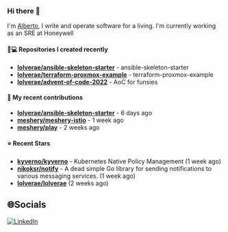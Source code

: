 ### Hi there 👋

I'm [Alberto](https://albertolvera.com), I write and operate software for a living. I'm currently working as an SRE at Honeywell

#### 👨💻 Repositories I created recently
- **[lolverae/ansible-skeleton-starter](https://github.com/lolverae/ansible-skeleton-starter)** - ansible-skeleton-starter
- **[lolverae/terraform-proxmox-example](https://github.com/lolverae/terraform-proxmox-example)** - terraform-proxmox-example
- **[lolverae/advent-of-code-2022](https://github.com/lolverae/advent-of-code-2022)** - AoC for funsies

#### 🚀 My recent contributions
- **[lolverae/ansible-skeleton-starter](https://github.com/lolverae/ansible-skeleton-starter)** - 6 days ago
- **[meshery/meshery-istio](https://github.com/meshery/meshery-istio)** - 1 week ago
- **[meshery/play](https://github.com/meshery/play)** - 2 weeks ago

#### ⭐ Recent Stars
- **[kyverno/kyverno](https://github.com/kyverno/kyverno)** - Kubernetes Native Policy Management (1 week ago)
- **[nikoksr/notify](https://github.com/nikoksr/notify)** - A dead simple Go library for sending notifications to various messaging services. (1 week ago)
- **[lolverae/lolverae](https://github.com/lolverae/lolverae)** (2 weeks ago)

## 🌐Socials
[![LinkedIn](https://img.shields.io/badge/LinkedIn-%230077B5.svg?logo=linkedin&logoColor=white)](https://www.linkedin.com/in/luis-alberto-olvera/)
